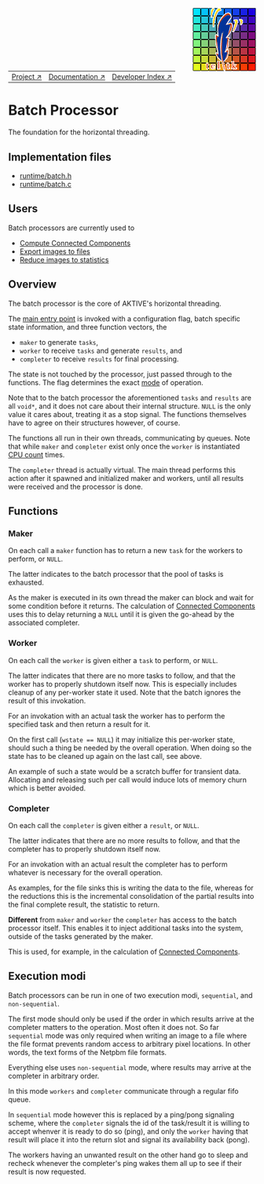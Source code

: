 <img src='../assets/aktive-logo-128.png' style='float:right;'>

||||
|---|---|---|
|[Project ↗](../../README.md)|[Documentation ↗](../index.md)|[Developer Index ↗](index.md)|


# Batch Processor

The foundation for the horizontal threading.

## Implementation files

  - [runtime/batch.h](/file?ci=trunk&name=runtime/batch.h)
  - [runtime/batch.c](/file?ci=trunk&name=runtime/batch.c)

## Users

Batch processors are currently used to

 - [Compute Connected Components](cc.md)
 - [Export images to files](../ref/sink_writer.md)
 - [Reduce images to statistics](../ref/sink_statistics.md)

## Overview

The batch processor is the core of AKTIVE's horizontal threading.

The [main entry point](/file?ci=trunk&name=runtime/batch.h&ln=96) is invoked
with a configuration flag, batch specific state information, and three function
vectors, the

  - `maker` to generate `tasks`,
  - `worker` to receive `tasks` and generate `results`, and
  - `completer` to receive `results` for final processing.

The state is not touched by the processor, just passed through to the
functions. The flag determines the exact [mode](#emodes) of operation.

Note that to the batch processor the aforementioned `tasks` and `results` are
all `void*`, and it does not care about their internal structure.  `NULL` is the
only value it cares about, treating it as a stop signal.  The functions
themselves have to agree on their structures however, of course.

The functions all run in their own threads, communicating by queues.  Note that
while `maker` and `completer` exist only once the `worker` is instantiated
[CPU count](../ref/miscellaneous.md#processors) times.

The `completer` thread is actually virtual. The main thread performs this action
after it spawned and initialized maker and workers, until all results were
received and the processor is done.

## Functions

### Maker

On each call a `maker` function has to return a new `task` for the workers to
perform, or `NULL`.

The latter indicates to the batch processor that the pool of tasks is exhausted.

As the maker is executed in its own thread the maker can block and wait for some
condition before it returns. The calculation of [Connected Components](cc.md)
uses this to delay returning a `NULL` until it is given the go-ahead by the
associated completer.

### Worker

On each call the `worker` is given either a `task` to perform, or `NULL`.

The latter indicates that there are no more tasks to follow, and that the worker
has to properly shutdown itself now. This is especially includes cleanup of any
per-worker state it used. Note that the batch ignores the result of this
invokation.

For an invokation with an actual task the worker has to perform the specified
task and then return a result for it.

On the first call (`wstate == NULL`) it may initialize this per-worker state,
should such a thing be needed by the overall operation. When doing so the state
has to be cleaned up again on the last call, see above.

An example of such a state would be a scratch buffer for transient data.
Allocating and releasing such per call would induce lots of memory churn
which is better avoided.

### Completer

On each call the `completer` is given either a `result`, or `NULL`.

The latter indicates that there are no more results to follow, and that the
completer has to properly shutdown itself now.

For an invokation with an actual result the completer has to perform whatever
is necessary for the overall operation.

As examples, for the file sinks this is writing the data to the file, whereas
for the reductions this is the incremental consolidation of the partial results
into the final complete result, the statistic to return.

__Different__ from `maker` and `worker` the `completer` has access to the batch
processor itself. This enables it to inject additional tasks into the system,
outside of the tasks generated by the maker.

This is used, for example, in the calculation of [Connected Components](cc.md).

## <a name='emodes'></a> Execution modi

Batch processors can be run in one of two execution modi, `sequential`, and
`non-sequential`.

The first mode should only be used if the order in which results arrive at the
completer matters to the operation. Most often it does not. So far `sequential`
mode was only required when writing an image to a file where the file format
prevents random access to arbitrary pixel locations. In other words, the text
forms of the Netpbm file formats.

Everything else uses `non-sequential` mode, where results may arrive at the
completer in arbitrary order.

In this mode `workers` and `completer` communicate through a regular fifo queue.

In `sequential` mode however this is replaced by a ping/pong signaling scheme,
where the `completer` signals the id of the task/result it is willing to accept
whenver it is ready to do so (ping), and only the `worker` having that result
will place it into the return slot and signal its availability back (pong).

The workers having an unwanted result on the other hand go to sleep and recheck
whenever the completer's ping wakes them all up to see if their result is now
requested.

